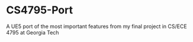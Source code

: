 # CS4795-Port
A UE5 port of the most important features from my final project in CS/ECE 4795 at Georgia Tech

